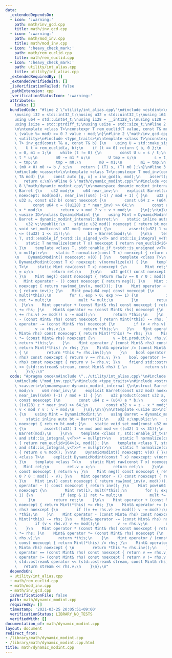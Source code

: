 ```yaml
---
data:
  _extendedDependsOn:
  - icon: ':warning:'
    path: math/inv_gcd.cpp
    title: math/inv_gcd.cpp
  - icon: ':warning:'
    path: math/mod_inv.cpp
    title: math/mod_inv.cpp
  - icon: ':heavy_check_mark:'
    path: math/rem_euclid.cpp
    title: math/rem_euclid.cpp
  - icon: ':heavy_check_mark:'
    path: utility/int_alias.cpp
    title: utility/int_alias.cpp
  _extendedRequiredBy: []
  _extendedVerifiedWith: []
  _isVerificationFailed: false
  _pathExtension: cpp
  _verificationStatusIcon: ':warning:'
  attributes:
    links: []
  bundledCode: "#line 2 \"utility/int_alias.cpp\"\n#include <cstdint>\n#include <cstddef>\n\
    \nusing i32 = std::int32_t;\nusing u32 = std::uint32_t;\nusing i64 = std::int64_t;\n\
    using u64 = std::uint64_t;\nusing i128 = __int128_t;\nusing u128 = __uint128_t;\n\
    using isize = std::ptrdiff_t;\nusing usize = std::size_t;\n#line 2 \"math/rem_euclid.cpp\"\
    \n\ntemplate <class T>\nconstexpr T rem_euclid(T value, const T& mod) {\n    return\
    \ (value %= mod) >= 0 ? value : mod;\n}\n#line 2 \"math/inv_gcd.cpp\"\n#include\
    \ <utility>\n#include <type_traits>\n\ntemplate <class T>\nconstexpr std::pair<T,\
    \ T> inv_gcd(const T& a, const T& b) {\n    using U = std::make_signed_t<T>;\n\
    \    U t = rem_euclid(a, b);\n    if (t == 0) return { b, 0 };\n    U s = b, m0\
    \ = 0, m1 = 1;\n    while (t != 0) {\n        const U u = s / t;\n        s -=\
    \ t * u;\n        m0 -= m1 * u;\n        U tmp = s;\n        s = t;\n        t\
    \ = tmp;\n        tmp = m0;\n        m0 = m1;\n        m1 = tmp;\n    }\n    if\
    \ (m0 < 0) m0 += b / s;\n    return { (T) s, (T) m0 };\n}\n#line 3 \"math/mod_inv.cpp\"\
    \n#include <cassert>\n\ntemplate <class T>\nconstexpr T mod_inv(const T& a, const\
    \ T& mod) {\n    const auto [g, x] = inv_gcd(a, mod);\n    assert(g == 1);\n \
    \   return x;\n}\n#line 6 \"math/dynamic_modint.cpp\"\n#include <ostream>\n#line\
    \ 8 \"math/dynamic_modint.cpp\"\n\nnamespace dynamic_modint_internal {\n\nstruct\
    \ Barret {\n    u32 mod;\n    u64 near_inv;\n    explicit Barret(const u32 mod)\
    \ noexcept: mod(mod), near_inv((u64) (-1) / mod + 1) { }\n    u32 product(const\
    \ u32 a, const u32 b) const noexcept {\n        const u64 z = (u64) a * b;\n \
    \       const u64 x = ((u128) z * near_inv) >> 64;\n        const u32 v = z -\
    \ x * mod;\n        return v < mod ? v : v + mod;\n    }\n};\n\n}\n\ntemplate\
    \ <usize ID>\nclass DynamicModint {\n    using Mint = DynamicModint;\n    using\
    \ Barret = dynamic_modint_internal::Barret;\n    static inline auto bt = Barret(1);\n\
    \    u32 v;\npublic:\n    static u32 mod() noexcept { return bt.mod; }\n    static\
    \ void set_mod(const u32 mod) noexcept {\n        assert((u32) 1 <= mod and mod\
    \ <= ((u32) 1 << 31));\n        bt = Barret(mod);\n    }\n\n    template <class\
    \ T, std::enable_if_t<std::is_signed_v<T> and std::is_integral_v<T>>* = nullptr>\n\
    \    static T normalize(const T x) noexcept { return rem_euclid<i64>(x, mod());\
    \ }\n    template <class T, std::enable_if_t<std::is_unsigned_v<T> and std::is_integral_v<T>>*\
    \ = nullptr>\n    static T normalize(const T x) noexcept { return x % mod(); }\n\
    \n    DynamicModint() noexcept: v(0) { }\n    template <class T>\n    explicit\
    \ DynamicModint(const T x) noexcept: v(normalize(x)) { }\n    template <class\
    \ T>\n    static Mint raw(const T x) noexcept {\n        Mint ret;\n        ret.v\
    \ = x;\n        return ret;\n    }\n\n    u32 get() const noexcept { return v;\
    \ }\n    Mint neg() const noexcept { return raw(v == 0 ? 0 : mod() - v); }\n \
    \   Mint operator - () const noexcept { return neg(); }\n    Mint inv() const\
    \ noexcept { return raw(mod_inv(v, mod())); }\n    Mint operator ~ () const noexcept\
    \ { return inv(); }\n    Mint pow(u64 exp) const noexcept {\n        Mint ret(1),\
    \ mult(*this);\n        for (; exp > 0; exp >>= 1) {\n            if (exp & 1)\
    \ ret *= mult;\n            mult *= mult;\n        }\n        return ret;\n  \
    \  }\n\n    Mint operator + (const Mint& rhs) const noexcept { return Mint(*this)\
    \ += rhs; }\n    Mint& operator += (const Mint& rhs) noexcept {\n        if ((v\
    \ += rhs.v) >= mod()) v -= mod();\n        return *this;\n    }\n    Mint operator\
    \ - (const Mint& rhs) const noexcept { return Mint(*this) -= rhs; }\n    Mint&\
    \ operator -= (const Mint& rhs) noexcept {\n        if (v < rhs.v) v += mod();\n\
    \        v -= rhs.v;\n        return *this;\n    }\n    Mint operator * (const\
    \ Mint& rhs) const noexcept { return Mint(*this) *= rhs; }\n    Mint& operator\
    \ *= (const Mint& rhs) noexcept {\n        v = bt.product(v, rhs.v);\n       \
    \ return *this;\n    }\n    Mint operator / (const Mint& rhs) const noexcept {\
    \ return Mint(*this) /= rhs; }\n    Mint& operator /= (const Mint& rhs) noexcept\
    \ { \n        return *this *= rhs.inv();\n    }\n    bool operator == (const Mint&\
    \ rhs) const noexcept { return v == rhs.v; }\n    bool operator != (const Mint&\
    \ rhs) const noexcept { return v != rhs.v; }\n    friend std::ostream& operator\
    \ << (std::ostream& stream, const Mint& rhs) { \n        return stream << rhs.v;\n\
    \    }\n};\n"
  code: "#pragma once\n#include \"../utility/int_alias.cpp\"\n#include \"rem_euclid.cpp\"\
    \n#include \"mod_inv.cpp\"\n#include <type_traits>\n#include <ostream>\n#include\
    \ <cassert>\n\nnamespace dynamic_modint_internal {\n\nstruct Barret {\n    u32\
    \ mod;\n    u64 near_inv;\n    explicit Barret(const u32 mod) noexcept: mod(mod),\
    \ near_inv((u64) (-1) / mod + 1) { }\n    u32 product(const u32 a, const u32 b)\
    \ const noexcept {\n        const u64 z = (u64) a * b;\n        const u64 x =\
    \ ((u128) z * near_inv) >> 64;\n        const u32 v = z - x * mod;\n        return\
    \ v < mod ? v : v + mod;\n    }\n};\n\n}\n\ntemplate <usize ID>\nclass DynamicModint\
    \ {\n    using Mint = DynamicModint;\n    using Barret = dynamic_modint_internal::Barret;\n\
    \    static inline auto bt = Barret(1);\n    u32 v;\npublic:\n    static u32 mod()\
    \ noexcept { return bt.mod; }\n    static void set_mod(const u32 mod) noexcept\
    \ {\n        assert((u32) 1 <= mod and mod <= ((u32) 1 << 31));\n        bt =\
    \ Barret(mod);\n    }\n\n    template <class T, std::enable_if_t<std::is_signed_v<T>\
    \ and std::is_integral_v<T>>* = nullptr>\n    static T normalize(const T x) noexcept\
    \ { return rem_euclid<i64>(x, mod()); }\n    template <class T, std::enable_if_t<std::is_unsigned_v<T>\
    \ and std::is_integral_v<T>>* = nullptr>\n    static T normalize(const T x) noexcept\
    \ { return x % mod(); }\n\n    DynamicModint() noexcept: v(0) { }\n    template\
    \ <class T>\n    explicit DynamicModint(const T x) noexcept: v(normalize(x)) {\
    \ }\n    template <class T>\n    static Mint raw(const T x) noexcept {\n     \
    \   Mint ret;\n        ret.v = x;\n        return ret;\n    }\n\n    u32 get()\
    \ const noexcept { return v; }\n    Mint neg() const noexcept { return raw(v ==\
    \ 0 ? 0 : mod() - v); }\n    Mint operator - () const noexcept { return neg();\
    \ }\n    Mint inv() const noexcept { return raw(mod_inv(v, mod())); }\n    Mint\
    \ operator ~ () const noexcept { return inv(); }\n    Mint pow(u64 exp) const\
    \ noexcept {\n        Mint ret(1), mult(*this);\n        for (; exp > 0; exp >>=\
    \ 1) {\n            if (exp & 1) ret *= mult;\n            mult *= mult;\n   \
    \     }\n        return ret;\n    }\n\n    Mint operator + (const Mint& rhs) const\
    \ noexcept { return Mint(*this) += rhs; }\n    Mint& operator += (const Mint&\
    \ rhs) noexcept {\n        if ((v += rhs.v) >= mod()) v -= mod();\n        return\
    \ *this;\n    }\n    Mint operator - (const Mint& rhs) const noexcept { return\
    \ Mint(*this) -= rhs; }\n    Mint& operator -= (const Mint& rhs) noexcept {\n\
    \        if (v < rhs.v) v += mod();\n        v -= rhs.v;\n        return *this;\n\
    \    }\n    Mint operator * (const Mint& rhs) const noexcept { return Mint(*this)\
    \ *= rhs; }\n    Mint& operator *= (const Mint& rhs) noexcept {\n        v = bt.product(v,\
    \ rhs.v);\n        return *this;\n    }\n    Mint operator / (const Mint& rhs)\
    \ const noexcept { return Mint(*this) /= rhs; }\n    Mint& operator /= (const\
    \ Mint& rhs) noexcept { \n        return *this *= rhs.inv();\n    }\n    bool\
    \ operator == (const Mint& rhs) const noexcept { return v == rhs.v; }\n    bool\
    \ operator != (const Mint& rhs) const noexcept { return v != rhs.v; }\n    friend\
    \ std::ostream& operator << (std::ostream& stream, const Mint& rhs) { \n     \
    \   return stream << rhs.v;\n    }\n};\n"
  dependsOn:
  - utility/int_alias.cpp
  - math/rem_euclid.cpp
  - math/mod_inv.cpp
  - math/inv_gcd.cpp
  isVerificationFile: false
  path: math/dynamic_modint.cpp
  requiredBy: []
  timestamp: '2021-03-25 20:05:51+09:00'
  verificationStatus: LIBRARY_NO_TESTS
  verifiedWith: []
documentation_of: math/dynamic_modint.cpp
layout: document
redirect_from:
- /library/math/dynamic_modint.cpp
- /library/math/dynamic_modint.cpp.html
title: math/dynamic_modint.cpp
---
```

